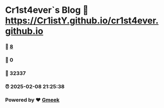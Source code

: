 # Cr1st4ever`s Blog :link: https://Cr1istY.github.io/cr1st4ever.github.io 
### :page_facing_up: [8](https://Cr1istY.github.io/cr1st4ever.github.io/tag.html) 
### :speech_balloon: 0 
### :hibiscus: 32337 
### :alarm_clock: 2025-02-08 21:25:38 
### Powered by :heart: [Gmeek](https://github.com/Meekdai/Gmeek)
